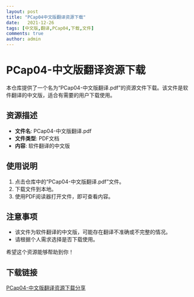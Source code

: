```yaml
---
layout: post
title: "PCap04中文版翻译资源下载"
date:   2021-12-26
tags: [中文版,翻译,PCap04,下载,文件]
comments: true
author: admin
---
```

# PCap04-中文版翻译资源下载

本仓库提供了一个名为“PCap04-中文版翻译.pdf”的资源文件下载。该文件是软件翻译的中文版，适合有需要的用户下载使用。

## 资源描述

- **文件名**: PCap04-中文版翻译.pdf
- **文件类型**: PDF文档
- **内容**: 软件翻译的中文版

## 使用说明

1. 点击仓库中的“PCap04-中文版翻译.pdf”文件。
2. 下载文件到本地。
3. 使用PDF阅读器打开文件，即可查看内容。

## 注意事项

- 该文件为软件翻译的中文版，可能存在翻译不准确或不完整的情况。
- 请根据个人需求选择是否下载使用。

希望这个资源能够帮助到你！

## 下载链接

[PCap04-中文版翻译资源下载分享](https://pan.quark.cn/s/f9c1771d99e5)